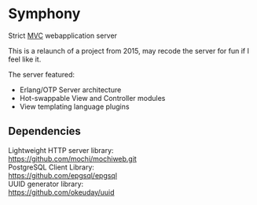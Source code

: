 # Symphony
Strict <a href="https://en.wikipedia.org/wiki/Model%E2%80%93view%E2%80%93controller">MVC</a> webapplication server

This is a relaunch of a project from 2015, may recode the server for fun if I feel like it.

The server featured:
* Erlang/OTP Server architecture
* Hot-swappable View and Controller modules
* View templating language plugins

## Dependencies
Lightweight HTTP server library:<br />
  https://github.com/mochi/mochiweb.git<br />
PostgreSQL Client Library:<br />
  https://github.com/epgsql/epgsql<br />
UUID generator library:<br />
  https://github.com/okeuday/uuid<br />
